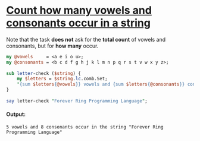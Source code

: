 [1]: https://rosettacode.org/wiki/Count_how_many_vowels_and_consonants_occur_in_a_string

# [Count how many vowels and consonants occur in a string][1]

Note that the task **does not** ask for the **total count** of vowels and consonants, but for **how many** occur.

```perl
my @vowels     = <a e i o u>;
my @consonants = <b c d f g h j k l m n p q r s t v w x y z>;
 
sub letter-check ($string) {
    my $letters = $string.lc.comb.Set;
    "{sum $letters{@vowels}} vowels and {sum $letters{@consonants}} consonants occur in the string \"$string\"";
}
 
say letter-check "Forever Ring Programming Language";
```

#### Output:
```
5 vowels and 8 consonants occur in the string "Forever Ring Programming Language"
```

